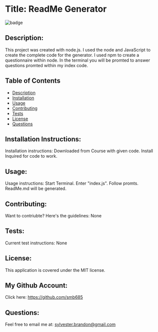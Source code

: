
# Title: ReadMe Generator 
![badge](https://img.shields.io/badge/license-MIT-darkred)

## Description:

This project was created with node.js. I used the node and JavaScript to create the complete code for the generator. I used npm to create a questionnaire within node. In the terminal you will be promted to answer questions promted within my index code. 

## Table of Contents
- [Description](#description)
- [Installation](#installation)
- [Usage](#usage)
- [Contributing](#contributing)
- [Tests](#tests)
- [License](#license)
- [Questions](#questions)

## Installation Instructions:
Installation instructions: Downloaded from Course with given code. Install Inquired for code to work.

## Usage:
Usage instructions: Start Terminal. Enter "index.js". Follow promts. ReadMe.md will be generated.

## Contributing:
Want to contriubte? Here's the guidelines: None

## Tests:
Current test instructions: None

## License:
This application is covered under the MIT license. 

## My Github Account:
  Click here: https://github.com/smb685

  ## Questions:
  Feel free to email me at: sylvester.brandon@gmail.com
